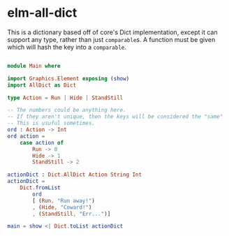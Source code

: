 # elm-all-dict

This is a dictionary based off of core's Dict implementation, except it can support any type, rather than just `comparable`s. A function must be given which will hash the key into a `comparable`.

```elm

module Main where

import Graphics.Element exposing (show)
import AllDict as Dict

type Action = Run | Hide | StandStill

-- The numbers could be anything here.
-- If they aren't unique, then the keys will be considered the "same"
-- This is usuful sometimes.
ord : Action -> Int
ord action =
    case action of
        Run -> 0
        Hide -> 1
        StandStill -> 2

actionDict : Dict.AllDict Action String Int
actionDict =
    Dict.fromList
        ord
        [ (Run, "Run away!")
        , (Hide, "Coward!")
        , (StandStill, "Err...")]

main = show <| Dict.toList actionDict


```
